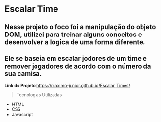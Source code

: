 # Escalar Time
## Nesse projeto o foco foi a manipulação do objeto DOM, utilizei para treinar alguns conceitos e desenvolver a lógica de uma forma diferente.
## Ele se baseia em escalar jodores de um time e remover jogadores de acordo com o número da sua camisa. 

**Link do Projeto** https://maximo-junior.github.io/Escalar_Times/

> Tecnologias Utilizadas

- HTML
- CSS
- Javascript
